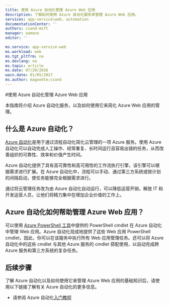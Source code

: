 ```yaml
---
title: 使用 Azure 自动化管理 Azure Web 应用
description: 了解如何使用 Azure 自动化服务来管理 Azure Web 应用。
services: app-service\web, automation
documentationCenter: ''
authors: csand-msft
manager: eamono
editor: ''

ms.service: app-service-web
ms.workload: web
ms.tgt_pltfrm: na
ms.devlang: na
ms.topic: article
ms.date: 07/29/2016
wacn.date: 01/05/2017
ms.author: magoedte;csand
---
```


#使用 Azure 自动化管理 Azure Web 应用

本指南将介绍 Azure 自动化服务，以及如何使用它来简化 Azure Web 应用的管理。

## 什么是 Azure 自动化？

[Azure 自动化](../automation/automation-intro.md)是用于通过流程自动化简化云管理的一项 Azure 服务。使用 Azure 自动化可以自动完成人工操作、经常重复、长时间运行且容易出错的任务，从而改善组织的可靠性、效率和价值产生时间。

Azure 自动化提供了具有高可靠性和高可用性的工作流执行引擎，该引擎可以根据需求进行扩展。在 Azure 自动化中，流程可以手动、通过第三方系统或按计划的间隔启动，使任务能够完全根据需求进行。

通过将云管理任务改为由 Azure 自动化自动运行，可以降低运营开销，解放 IT 和开发运营人员，让他们将精力集中在增加企业价值的工作上。

## Azure 自动化如何帮助管理 Azure Web 应用？

可以使用 [Azure PowerShell 工具](https://docs.microsoft.com/powershell/azureps-cmdlets-docs)中提供的 PowerShell cmdlet 在 Azure 自动化中管理 Web 应用。Azure 自动化现成地提供了这些 Web 应用 PowerShell cmdlet，因此，你可以在该服务中执行所有 Web 应用管理任务。还可以将 Azure 自动化中的这些 cmdlet 与其他 Azure 服务的 cmdlet 搭配使用，以自动完成跨 Azure 服务和第三方系统的复杂任务。

## 后续步骤

了解 Azure 自动化以及如何使用它来管理 Azure Web 应用的基础知识后，请使用以下链接了解有关 Azure 自动化的更多信息。

* 请参阅 Azure 自动化[入门教程](../automation/automation-first-runbook-textual.md)

<!---HONumber=Mooncake_Quality_Review_1215_2016-->